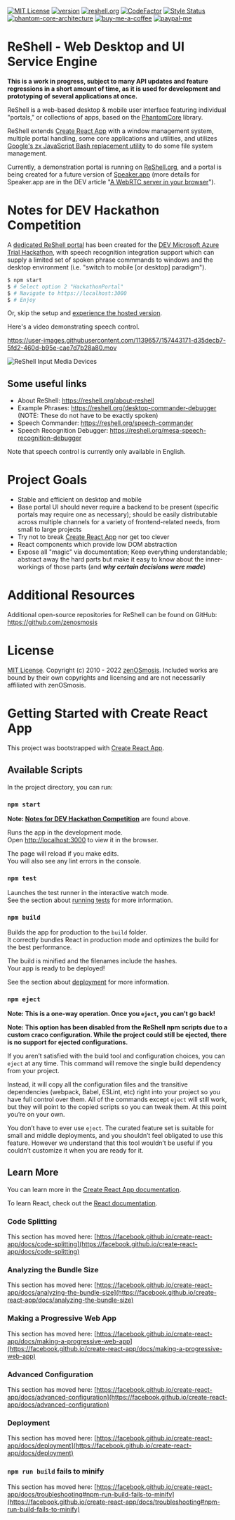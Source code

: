 [![MIT License][license-image]][license-url]
[![version][version-image]][version-url]
[![reshell.org][website-image]][website-url]
[![CodeFactor][codefactor-image]][codefactor-url]
[![Style Status][style-image]][style-url]
[![phantom-core-architecture][phantom-core-architecture-image]][phantom-core-architecture-url]
[![buy-me-a-coffee][buy-me-a-coffee-image]][buy-me-a-coffee-url]
[![paypal-me][paypal-me-image]][paypal-me-url]

[license-image]: https://img.shields.io/github/license/zenosmosis/reshell
[license-url]: https://raw.githubusercontent.com/zenOSmosis/reshell/main/LICENSE.txt
[version-image]: https://img.shields.io/github/package-json/v/zenosmosis/reshell
[version-url]: https://github.com/zenOSmosis/reshell/blob/main/package.json#L3
[website-image]: https://img.shields.io/badge/website-reshell.org-blue
[website-url]: https://reshell.org
[codefactor-image]: https://www.codefactor.io/repository/github/zenOSmosis/reshell/badge
[codefactor-url]: https://www.codefactor.io/repository/github/zenOSmosis/reshell
[style-image]: https://img.shields.io/badge/code_style-prettier-ff69b4.svg?style=flat
[style-url]: https://prettier.io/
[phantom-core-architecture-image]: https://img.shields.io/badge/architecture-phantom--core-red
[phantom-core-architecture-url]: https://github.com/zenosmosis/phantom-core
[buy-me-a-coffee-image]: https://img.shields.io/badge/sponsor-buymeacoffee-green
[buy-me-a-coffee-url]: https://www.buymeacoffee.com/Kg8VCULYI
[paypal-me-image]: https://img.shields.io/badge/sponsor-paypal.me-blue
[paypal-me-url]: https://www.paypal.com/paypalme/zenOSmosis

# ReShell - Web Desktop and UI Service Engine

**This is a work in progress, subject to many API updates and feature regressions in a short amount of time, as it is used for development and prototyping of several applications at once.**

ReShell is a web-based desktop & mobile user interface featuring individual "portals," or collections of apps, based on the [PhantomCore](https://github.com/zenOSmosis/phantom-core) library.

ReShell extends [Create React App](https://create-react-app.dev/) with a window management system, multiple portal handling, some core applications and utilities, and utilizes [Google's zx JavaScript Bash replacement utility](https://github.com/google/zx) to do some file system management.

Currently, a demonstration portal is running on [ReShell.org](https://reshell.org/about-reshell), and a portal is being created for a future version of [Speaker.app](https://speaker.app) (more details for Speaker.app are in the DEV article "[A WebRTC server in your browser](https://dev.to/jzombie/a-webrtc-server-in-your-web-browser-for-group-communications-5c6l)").

# Notes for DEV Hackathon Competition

A [dedicated ReShell portal](https://reshell.org) has been created for the [DEV Microsoft Azure Trial Hackathon](https://dev.to/devteam/hack-the-microsoft-azure-trial-on-dev-2ne5), with speech recognition integration support which can supply a limited set of spoken phrase commmands to windows and the desktop environment (i.e. "switch to mobile [or desktop] paradigm").

```bash
$ npm start
$ # Select option 2 "HackathonPortal"
$ # Navigate to https://localhost:3000
$ # Enjoy
```

Or, skip the setup and [experience the hosted version](https://reshell.org).

Here's a video demonstrating speech control.

https://user-images.githubusercontent.com/1139657/157443171-d35decb7-5fd2-460d-b95e-cae7d7b28a80.mov

![ReShell Input Media Devices](https://user-images.githubusercontent.com/1139657/157346532-a62db462-292c-4d5d-91d0-17904646d58a.jpeg)

## Some useful links

- About ReShell: https://reshell.org/about-reshell
- Example Phrases: https://reshell.org/desktop-commander-debugger (NOTE: These do not have to be exactly spoken)
- Speech Commander: https://reshell.org/speech-commander
- Speech Recognition Debugger: https://reshell.org/mesa-speech-recognition-debugger

Note that speech control is currently only available in English.

# Project Goals

- Stable and efficient on desktop and mobile
- Base portal UI should never require a backend to be present (specific portals may require one as necessary); should be easily distributable across multiple channels for a variety of frontend-related needs, from small to large projects
- Try not to break [Create React App](https://create-react-app.dev/) nor get too clever
- React components which provide low DOM abstraction
- Expose all "magic" via documentation; Keep everything understandable; abstract away the hard parts but make it easy to know about the inner-workings of those parts (and **_why certain decisions were made_**)

# Additional Resources

Additional open-source repositories for ReShell can be found on GitHub: https://github.com/zenosmosis

# License

[MIT License](https://github.com/zenOSmosis/reshell/blob/main/LICENSE). Copyright (c) 2010 - 2022 [zenOSmosis](https://zenosmosis.com). Included works are bound by their own copyrights and licensing and are not necessarily affiliated with zenOSmosis.

# Getting Started with Create React App

This project was bootstrapped with [Create React App](https://github.com/facebook/create-react-app).

## Available Scripts

In the project directory, you can run:

### `npm start`

**Note: [Notes for DEV Hackathon Competition](#notes-for-dev-hackathon-competition)** are found above.

Runs the app in the development mode.\
Open [http://localhost:3000](http://localhost:3000) to view it in the browser.

The page will reload if you make edits.\
You will also see any lint errors in the console.

### `npm test`

Launches the test runner in the interactive watch mode.\
See the section about [running tests](https://facebook.github.io/create-react-app/docs/running-tests) for more information.

### `npm build`

Builds the app for production to the `build` folder.\
It correctly bundles React in production mode and optimizes the build for the best performance.

The build is minified and the filenames include the hashes.\
Your app is ready to be deployed!

See the section about [deployment](https://facebook.github.io/create-react-app/docs/deployment) for more information.

### `npm eject`

**Note: This is a one-way operation. Once you `eject`, you can’t go back!**

**Note: This option has been disabled from the ReShell npm scripts due to a custom craco configuration. While the project could still be ejected, there is no support for ejected configurations.**

If you aren’t satisfied with the build tool and configuration choices, you can `eject` at any time. This command will remove the single build dependency from your project.

Instead, it will copy all the configuration files and the transitive dependencies (webpack, Babel, ESLint, etc) right into your project so you have full control over them. All of the commands except `eject` will still work, but they will point to the copied scripts so you can tweak them. At this point you’re on your own.

You don’t have to ever use `eject`. The curated feature set is suitable for small and middle deployments, and you shouldn’t feel obligated to use this feature. However we understand that this tool wouldn’t be useful if you couldn’t customize it when you are ready for it.

## Learn More

You can learn more in the [Create React App documentation](https://facebook.github.io/create-react-app/docs/getting-started).

To learn React, check out the [React documentation](https://reactjs.org/).

### Code Splitting

This section has moved here: [https://facebook.github.io/create-react-app/docs/code-splitting](https://facebook.github.io/create-react-app/docs/code-splitting)

### Analyzing the Bundle Size

This section has moved here: [https://facebook.github.io/create-react-app/docs/analyzing-the-bundle-size](https://facebook.github.io/create-react-app/docs/analyzing-the-bundle-size)

### Making a Progressive Web App

This section has moved here: [https://facebook.github.io/create-react-app/docs/making-a-progressive-web-app](https://facebook.github.io/create-react-app/docs/making-a-progressive-web-app)

### Advanced Configuration

This section has moved here: [https://facebook.github.io/create-react-app/docs/advanced-configuration](https://facebook.github.io/create-react-app/docs/advanced-configuration)

### Deployment

This section has moved here: [https://facebook.github.io/create-react-app/docs/deployment](https://facebook.github.io/create-react-app/docs/deployment)

### `npm run build` fails to minify

This section has moved here: [https://facebook.github.io/create-react-app/docs/troubleshooting#npm-run-build-fails-to-minify](https://facebook.github.io/create-react-app/docs/troubleshooting#npm-run-build-fails-to-minify)
